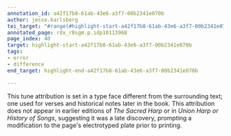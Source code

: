 ```yaml
---
annotation_id: a42f17b8-61ab-43e6-a3f7-00b2341e070b
author: jesse.karlsberg
tei_target: "#range(#highlight-start-a42f17b8-61ab-43e6-a3f7-00b2341e070b, #highlight-end-a42f17b8-61ab-43e6-a3f7-00b2341e070b)"
annotated_page: rdx_r8sgm.p.idp10113968
page_index: 40
target: highlight-start-a42f17b8-61ab-43e6-a3f7-00b2341e070b
tags:
- error
- difference
end_target: highlight-end-a42f17b8-61ab-43e6-a3f7-00b2341e070b

---
```

This tune attribution is set in a type face different from the surrounding text; one used for verses and historical notes later in the book. This attribution does not appear in earlier editions of *The Sacred Harp* or in *Union Harp or History of Songs*, suggesting it was a late discovery, prompting a modification to the page's electrotyped plate prior to printing.